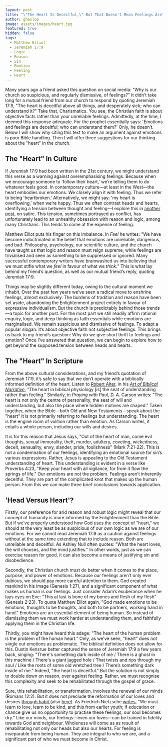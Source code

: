 ```yaml
---
layout: post
title: "\"The Heart Is Deceitful,\" But That Doesn't Mean Feelings Are"
author: gheslop
image: assets/images/heart.jpg
featured: true
hidden: false
tags:
  - Matthew Elliot
  - Jeremiah 17:9
  - Logic
  - Reason
  - Sin
  - Emotion
  - Feeling
  - Heart
---
```

Many years ago a friend asked this question on social media: "Why is our church so suspicious, and regularly dismissive, of feelings?" It didn’t take long for a mutual friend from our church to respond by quoting Jeremiah 17:9, "The heart is deceitful above all things, and desperately sick; who can understand it?" Take that, Charismatics. You see, the Christian faith is about objective facts rather than your unreliable feelings. Admittedly, at the time, I deemed this response adequate. For the prophet essentially says: 'Emotions and feelings are deceitful; who can understand them?' Only, he doesn’t. Below I will show why citing this text to make an argument against emotions is poor Bible handling. Then I will offer three suggestions for our thinking about the "heart" in the church.

## The "Heart" In Culture

If Jeremiah 17:9 had been written in the 21st century, we might understand this verse as a warning against overemphasising feelings. Because when we encourage someone to 'follow their heart,' we’re telling them to do whatever feels good. In contemporary culture—at least in the West—the heart embodies our emotions. We closely align it with feeling. Thus we refer to being 'heartbroken.' Alternatively, we might say: 'my heart is overflowing,' when we’re happy. Thus we often contrast heads and hearts, identifying a tension between thought and feeling—I explore this in [another post](https://rekindle.co.za/content/2020-10-08-a-note-on-satire "A Note On Satire"), on satire. This tension, sometimes portrayed as conflict, has unfortunately lead to an unhealthy obsession with reason and logic, among many Christians. This tends to come at the expense of feeling.

Matthew Elliot puts his finger on this imbalance. In _Feel_ he writes: "We have become indoctrinated in the belief that emotions are unreliable, dangerous, and bad. Philosophy, psychology, our scientific culture, and the church have taught us that logic and reason must reign supreme, while feelings are trivialised and seen as something to be suppressed or ignored. Many successful contemporary writers have brainwashed us into believing that we must stifle what we _feel_ in favour of what we _think._" This is what lay behind my friend’s question, as well as our mutual friend’s reply, quoting Jeremiah 17:9.

Things may be slightly different today, owing to the cultural moment we inhabit. Over the past few years we’ve seen a radical move to enshrine feelings, almost exclusively. The burdens of tradition and reason have been set aside, abandoning the Enlightenment project entirely in favour of expressive individualism. But the church is predictably behind those trends—a topic for another post. For the most part we still readily affirm rational enquiry, logic, and deep thinking as faith essentials while emotions are marginalised. We remain suspicious and dismissive of feelings. To adapt a popular slogan: it’s about objective faith not subjective feelings. This brings us back to my friend’s question: Why do we give short thrift to feelings and emotion? Once I’ve answered that question, we can begin to explore how to get beyond the supposed tension between heads and hearts.

## The "Heart" In Scripture

From the above cultural considerations, and my friend’s quotation of Jeremiah 17:9, it’s safe to say that we don’t operate with a biblically informed definition of the heart. Listen to [Robert Alter](https://rekindle.co.za/content/more-from-robert-alter-theological-observations/ "Alter: Theological Observations"), in his [_Art of Biblical Narrative_](https://rekindle.co.za/content/rediscovering-the-art-of-biblical-narrative/ "The Art of Biblical Narrative"), "The heart in biblical physiology \[is\] the seat of understanding rather than feeling." Similarly, in _Praying with Paul,_ D. A. Carson writes: "The heart is not only the centre of personality, the seat of will and understanding, but also the place where hidden motives are shaped." Taken together, when the Bible—both Old and New Testaments—speak about the "heart" it is not primarily referring to feelings but understanding. The heart is the engine room of volition rather than emotion. As Carson writes, it entails a whole person, including our wills and desires.

It is for this reason that Jesus says, "Out of the heart of man, come evil thoughts, sexual immorality, theft, murder, adultery, coveting, wickedness, deceit, sensuality, envy, slander, pride, foolishness" (Mark 7:21-22). This is not a condemnation of our feelings, identifying an emotional source for sin’s various expressions. Rather, Jesus is appealing to the Old Testament understanding of heart. This understanding is evident in a verse like Proverbs 4:23, "Keep your heart with all vigilance, for from it flow the springs of life." Our emotions are not the problem. Feelings aren’t inherently deceitful. They are part of the complicated knot that makes up the human person. From this we can make three brief conclusions towards application.

## 'Head Versus Heart'?

Firstly, our preference for arid reason and robust logic might reveal that our concept of humanity is more informed by the Enlightenment than the Bible. But if we’ve properly understood how God uses the concept of "heart," we should at the very least be as suspicious of our own logic as we are of our emotions. For we cannot read Jeremiah 17:9 as a caution against feelings without at the same time extending that to include reason. Both are unreliable and deceitful. As Ashley Null often quotes: "What the heart loves, the will chooses, and the mind justifies." In other words, just as we can exercise reason for good, it can also become a means of justifying sin and disobedience.

Secondly, the Christian church must do better when it comes to the place, purpose, and power of emotions. Because our feelings aren’t only ever dubious, we should pay more careful attention to them. God created mankind in his image (Genesis 1:27), and a significant component of what makes us human is our feelings. Just consider Adam’s exuberance when he lays eyes on Eve: "This at last is bone of my bones and flesh of my flesh" (Genesis 2:23). To quote Matthew Elliot again, "God made emotions to be emotions, thoughts to be thoughts, and both to be partners, working hand in hand." Emotions are an essential element of being human. So instead of dismissing them we must work harder at understanding them, and faithfully applying them in the Christian life.

Thirdly, you might have heard this adage: "The heart of the human problem is the problem of the human heart." Only, as we’ve seen, "heart" does not single out emotions as problematic. The biblical definition does not allow for this. Dustin Kensrue better captured the sense of Jeremiah 17:9 a few years back, singing: "There's something dark inside of me / There is a ghost in this machine / There's a giant jagged hole / That twists and rips through my soul / Like the roots of some old wretched tree / There’s something dark inside of me." Indeed, "the heart is deceitful." But the solution is not simply to double down on reason, over against feeling. Rather, we must recognise this complexity and seek to be rehabilitated through the gospel of grace.

Sure, this rehabilitation, or transformation, involves the renewal of our minds (Romans 12:2). But it does not preclude the reformation of our loves and desires [through habit ](https://rekindle.co.za/content/2021-08-26-christian-go-back-to-church "Go Back to Church")(also [here](https://rekindle.co.za/content/2020-07-31-fridays-with-fred "Nietzsche on Habit")). As Friedrich Nietzsche [writes](https://rekindle.co.za/content/2020-08-14-friederich-nietzsche "Nietzsche on Love"), "We must learn to love, learn to be kind, and this from earlier youth; if education or chance give us no opportunity to practise these feelings, our soul becomes dry." Like our minds, our feelings—even our loves—can be trained in fidelity towards God and neighbour. Wholeness will come as as result of rehabilitating not only our heads but also our hearts. For feeling is inseparable from being human. They are integral to who we are, and a significant part of who we must become in Christ.